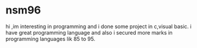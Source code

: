 # nsm96

hi ,im interesting in programming and i done some project in c,visual basic.
i have great programming language and also i secured more marks in programming languages lik 85 to 95.
